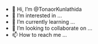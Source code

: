 - 👋 Hi, I’m @TonaorKunlathida
- 👀 I’m interested in ...
- 🌱 I’m currently learning ...
- 💞️ I’m looking to collaborate on ...
- 📫 How to reach me ...

<!---
TonaorKunlathida/TonaorKunlathida is a ✨ special ✨ repository because its `README.md` (this file) appears on your GitHub profile.
You can click the Preview link to take a look at your changes.
--->
